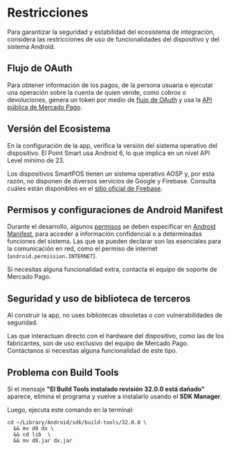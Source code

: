 # Restricciones

Para garantizar la seguridad y estabilidad del ecosistema de integración, considera las restricciones de uso de funcionalidades del dispositivo y del sistema Android.

## Flujo de OAuth

Para obtener información de los pagos, de la persona usuaria o ejecutar una operación sobre la cuenta de quien vende, como cobros o devoluciones, genera un token por medio de [flujo de OAuth](/developers/es/docs/main-apps/additional-content/security/oauth/introduction) y usa la [API pública de Mercado Pago](/developers/es/reference).

## Versión del Ecosistema

En la configuración de la app, verifica la versión del sistema operativo del dispositivo. El Point Smart usa Android 6, lo que implica en un nivel API Level mínimo de 23.

Los dispositivos SmartPOS tienen un sistema operativo AOSP y, por esta razón, no disponen de diversos servicios de Google y Firebase. Consulta cuáles están disponibles en el [sitio oficial de Firebase](https://firebase.google.com/docs/android/android-play-services?hl=es-419).

## Permisos y configuraciones de Android Manifest

Durante el desarrollo, algunos [permisos](https://developer.android.com/guide/topics/permissions/overview?hl=es-419) se deben especificar en [Android Manifest](https://developer.android.com/guide/topics/manifest/manifest-intro?hl=es-419), para acceder a información confidencial o a determinadas funciones del sistema. Las que se pueden declarar son las esenciales para la comunicación en red, como el permiso de internet (`android.permission.INTERNET`).

Si necesitas alguna funcionalidad extra, contacta el equipo de soporte de Mercado Pago. 

## Seguridad y uso de biblioteca de terceros

Al construir la app, no uses bibliotecas obsoletas o con vulnerabilidades de seguridad.

Las que interactuan directo con el hardware del dispositivo, como las de los fabricantes, son de uso exclusivo del equipo de Mercado Pago. Contáctanos si necesitas alguna funcionalidad de este tipo.

## Problema con Build Tools

Si el mensaje **"El Build Tools instalado revisión 32.0.0 está dañado"** aparece, elimina el programa y vuelve a instalarlo usando el **SDK Manager**.

Luego, ejecuta este comando en la terminal:

```shell command
cd ~/Library/Android/sdk/build-tools/32.0.0 \
  && mv d8 dx \
  && cd lib  \
  && mv d8.jar dx.jar
```